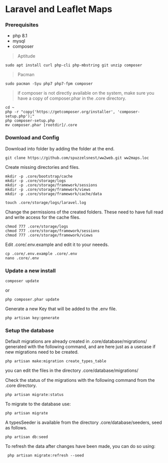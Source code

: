 # Laravel and Leaflet Maps

### Prerequisites

- php 8.1
- mysql
- composer

> Aptitude
``` 
sudo apt install curl php-cli php-mbstring git unzip composer
```

> Pacman
```
sudo pacman -Syu php7 php7-fpm composer
```

> if composer is not directly available on the system, make sure you have a copy of composer.phar in the .core directory.
```
cd ~
php -r "copy('https://getcomposer.org/installer', 'composer-setup.php');"
php composer-setup.php
mv composer.phar [rootdir]/.core
```


### Download and Config

Download into folder by adding the folder at the end.
```
git clone https://github.com/spuzzelsnest/ww2web.git ww2maps.loc 
```

Create missing directories and files.
```
mkdir -p .core/bootstrap/cache 
mkdir -p .core/storage/logs
mkdir -p .core/storage/framework/sessions
mkdir -p .core/storage/framework/views
mkdir -p .core/storage/framework/cache/data

touch .core/storage/logs/laravel.log
```

Change the permissions of the created folders. These need to have full read and write access for the cache files.
```
chmod 777 .core/storage/logs
chmod 777 .core/storage/framework/sessions
chmod 777 .core/storage/framework/views
```


Edit .core/.env.example and edit it to your neeeds.
```
cp .core/.env.example .core/.env
nano .core/.env
```


### Update a new install

```
composer update

```
or
```
php composer.phar update
```


Generate a new Key that will be added to the .env file.
```
php artisan key:generate
```

### Setup the database

Default migrations are already created in .core/database/migrations/ generated with the following command, and are here just as a usecase if new migrations need to be created.
```
php artisan make:migration create_types_table
```
you can edit the files in the directory .core/database/migrations/

Check the status of the migrations with the following command from the .core directory.
```
php artisan migrate:status
```

To migrate to the database use:
```
php artisan migrate
```

A typesSeeder is available from the directory .core/database/seeders, seed as follows.
```
php artisan db:seed
```

To refresh the data after changes have been made, you can do so using:
```
 php artisan migrate:refresh --seed
```